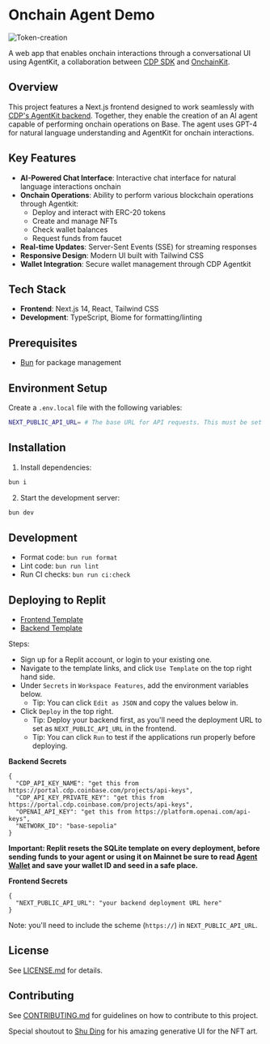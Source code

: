 # Onchain Agent Demo

![Token-creation](https://github.com/user-attachments/assets/016c26cd-c599-4f7c-bafd-c8090069b53e)


A web app that enables onchain interactions through a conversational UI using AgentKit, a collaboration between [CDP SDK](https://docs.cdp.coinbase.com/) and [OnchainKit](https://onchainkit.xyz).

## Overview

This project features a Next.js frontend designed to work seamlessly with [CDP's AgentKit backend](https://github.com/coinbase/onchain-agent-demo-backend). Together, they enable the creation of an AI agent capable of performing onchain operations on Base. The agent uses GPT-4 for natural language understanding and AgentKit for onchain interactions.

## Key Features

- **AI-Powered Chat Interface**: Interactive chat interface for natural language interactions onchain
- **Onchain Operations**: Ability to perform various blockchain operations through Agentkit:
  - Deploy and interact with ERC-20 tokens
  - Create and manage NFTs
  - Check wallet balances
  - Request funds from faucet
- **Real-time Updates**: Server-Sent Events (SSE) for streaming responses
- **Responsive Design**: Modern UI built with Tailwind CSS
- **Wallet Integration**: Secure wallet management through CDP Agentkit

## Tech Stack

- **Frontend**: Next.js 14, React, Tailwind CSS
- **Development**: TypeScript, Biome for formatting/linting

## Prerequisites

- [Bun](https://bun.sh) for package management

## Environment Setup

Create a `.env.local` file with the following variables:

```bash
NEXT_PUBLIC_API_URL= # The base URL for API requests. This must be set to the endpoint of your backend service.
```

## Installation

1. Install dependencies:
```bash
bun i
```

2. Start the development server:
```bash
bun dev
```

## Development

- Format code: `bun run format`
- Lint code: `bun run lint`
- Run CI checks: `bun run ci:check`

## Deploying to Replit

- [Frontend Template](https://replit.com/@alissacrane1/onchain-agent-demo-frontend?v=1)
- [Backend Template](https://replit.com/@alissacrane1/onchain-agent-demo-backend?v=1)

Steps:
- Sign up for a Replit account, or login to your existing one.
- Navigate to the template links, and click `Use Template` on the top right hand side.
- Under `Secrets` in `Workspace Features`, add the environment variables below.
  - Tip: You can click `Edit as JSON` and copy the values below in.
- Click `Deploy` in the top right.
  - Tip: Deploy your backend first, as you'll need the deployment URL to set as `NEXT_PUBLIC_API_URL` in the frontend.
  - Tip: You can click `Run` to test if the applications run properly before deploying.

**Backend Secrets**
```
{
  "CDP_API_KEY_NAME": "get this from https://portal.cdp.coinbase.com/projects/api-keys",
  "CDP_API_KEY_PRIVATE_KEY": "get this from https://portal.cdp.coinbase.com/projects/api-keys",
  "OPENAI_API_KEY": "get this from https://platform.openai.com/api-keys",
  "NETWORK_ID": "base-sepolia"
}
```

**Important: Replit resets the SQLite template on every deployment, before sending funds to your agent or using it on Mainnet be sure to read [Agent Wallet](https://github.com/coinbase/onchain-agent-demo-backend?tab=readme-ov-file#agent-wallet) and save your wallet ID and seed in a safe place.**

**Frontend Secrets**
```
{
  "NEXT_PUBLIC_API_URL": "your backend deployment URL here"
}
```

Note: you'll need to include the scheme (`https://`) in `NEXT_PUBLIC_API_URL`.

## License

See [LICENSE.md](LICENSE.md) for details.

## Contributing

See [CONTRIBUTING.md](CONTRIBUTING.md) for guidelines on how to contribute to this project.

Special shoutout to [Shu Ding](https://x.com/shuding) for his amazing generative UI for the NFT art.
